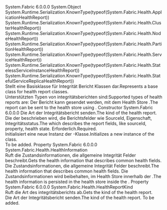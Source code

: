 <Type Name="HealthReport" FullName="System.Fabric.Health.HealthReport">
  <TypeSignature Language="C#" Value="public abstract class HealthReport" />
  <TypeSignature Language="ILAsm" Value=".class public auto ansi abstract beforefieldinit HealthReport extends System.Object" />
  <TypeSignature Language="DocId" Value="T:System.Fabric.Health.HealthReport" />
  <TypeSignature Language="VB.NET" Value="Public MustInherit Class HealthReport" />
  <TypeSignature Language="F#" Value="type HealthReport = class" />
  <AssemblyInfo>
    <AssemblyName>System.Fabric</AssemblyName>
    <AssemblyVersion>6.0.0.0</AssemblyVersion>
  </AssemblyInfo>
  <Base>
    <BaseTypeName>System.Object</BaseTypeName>
  </Base>
  <Interfaces />
  <Attributes>
    <Attribute>
      <AttributeName>System.Runtime.Serialization.KnownType(typeof(System.Fabric.Health.ApplicationHealthReport))</AttributeName>
    </Attribute>
    <Attribute>
      <AttributeName>System.Runtime.Serialization.KnownType(typeof(System.Fabric.Health.ClusterHealthReport))</AttributeName>
    </Attribute>
    <Attribute>
      <AttributeName>System.Runtime.Serialization.KnownType(typeof(System.Fabric.Health.NodeHealthReport))</AttributeName>
    </Attribute>
    <Attribute>
      <AttributeName>System.Runtime.Serialization.KnownType(typeof(System.Fabric.Health.PartitionHealthReport))</AttributeName>
    </Attribute>
    <Attribute>
      <AttributeName>System.Runtime.Serialization.KnownType(typeof(System.Fabric.Health.ServiceHealthReport))</AttributeName>
    </Attribute>
    <Attribute>
      <AttributeName>System.Runtime.Serialization.KnownType(typeof(System.Fabric.Health.StatelessServiceInstanceHealthReport))</AttributeName>
    </Attribute>
    <Attribute>
      <AttributeName>System.Runtime.Serialization.KnownType(typeof(System.Fabric.Health.StatefulServiceReplicaHealthReport))</AttributeName>
    </Attribute>
  </Attributes>
  <Docs>
    <summary>
      <para><span data-ttu-id="26374-101">Stellt eine Basisklasse für Integrität Bericht Klassen dar.</span><span class="sxs-lookup"><span data-stu-id="26374-101">Represents a base class for health report classes.</span></span></para>
    </summary>
    <remarks>
      <para><span data-ttu-id="26374-102">Unterstützten Typen von integritätsberichten sind:<list type="bullet"><item><description><see cref="T:System.Fabric.Health.ApplicationHealthReport" /></description></item><item><description><see cref="T:System.Fabric.Health.ClusterHealthReport" /></description></item><item><description><see cref="T:System.Fabric.Health.NodeHealthReport" /></description></item><item><description><see cref="T:System.Fabric.Health.PartitionHealthReport" /></description></item><item><description><see cref="T:System.Fabric.Health.ServiceHealthReport" /></description></item><item><description><see cref="T:System.Fabric.Health.StatelessServiceInstanceHealthReport" /></description></item><item><description><see cref="T:System.Fabric.Health.StatefulServiceReplicaHealthReport" /></description></item></list></span><span class="sxs-lookup"><span data-stu-id="26374-102">Supported types of health reports are: <list type="bullet"><item><description><see cref="T:System.Fabric.Health.ApplicationHealthReport" /></description></item><item><description><see cref="T:System.Fabric.Health.ClusterHealthReport" /></description></item><item><description><see cref="T:System.Fabric.Health.NodeHealthReport" /></description></item><item><description><see cref="T:System.Fabric.Health.PartitionHealthReport" /></description></item><item><description><see cref="T:System.Fabric.Health.ServiceHealthReport" /></description></item><item><description><see cref="T:System.Fabric.Health.StatelessServiceInstanceHealthReport" /></description></item><item><description><see cref="T:System.Fabric.Health.StatefulServiceReplicaHealthReport" /></description></item></list></span></span></para>
      <para><span data-ttu-id="26374-103">Der Bericht kann gesendet werden, mit dem Health Store <see cref="M:System.Fabric.FabricClient.HealthClient.ReportHealth(System.Fabric.Health.HealthReport)" />.</span><span class="sxs-lookup"><span data-stu-id="26374-103">The report can be sent to the health store using <see cref="M:System.Fabric.FabricClient.HealthClient.ReportHealth(System.Fabric.Health.HealthReport)" />.</span></span></para>
    </remarks>
  </Docs>
  <Members>
    <Member MemberName=".ctor">
      <MemberSignature Language="C#" Value="protected HealthReport (System.Fabric.Health.HealthReportKind kind, System.Fabric.Health.HealthInformation healthInformation);" />
      <MemberSignature Language="ILAsm" Value=".method familyhidebysig specialname rtspecialname instance void .ctor(valuetype System.Fabric.Health.HealthReportKind kind, class System.Fabric.Health.HealthInformation healthInformation) cil managed" />
      <MemberSignature Language="DocId" Value="M:System.Fabric.Health.HealthReport.#ctor(System.Fabric.Health.HealthReportKind,System.Fabric.Health.HealthInformation)" />
      <MemberSignature Language="F#" Value="new System.Fabric.Health.HealthReport : System.Fabric.Health.HealthReportKind * System.Fabric.Health.HealthInformation -&gt; System.Fabric.Health.HealthReport" Usage="new System.Fabric.Health.HealthReport (kind, healthInformation)" />
      <MemberType>Constructor</MemberType>
      <AssemblyInfo>
        <AssemblyName>System.Fabric</AssemblyName>
        <AssemblyVersion>6.0.0.0</AssemblyVersion>
      </AssemblyInfo>
      <Parameters>
        <Parameter Name="kind" Type="System.Fabric.Health.HealthReportKind" />
        <Parameter Name="healthInformation" Type="System.Fabric.Health.HealthInformation" />
      </Parameters>
      <Docs>
        <param name="kind">
          <para><span data-ttu-id="26374-104">Die Art der Integritätsbericht senden.</span><span class="sxs-lookup"><span data-stu-id="26374-104">The kind of the health report.</span></span> </para>
        </param>
        <param name="healthInformation">
          <para><span data-ttu-id="26374-105">Die <see cref="T:System.Fabric.Health.HealthInformation" /> der beschrieben wird, die Berichtsfelder wie SourceId, Eigenschaft, Integritätsstatus.</span><span class="sxs-lookup"><span data-stu-id="26374-105">The <see cref="T:System.Fabric.Health.HealthInformation" /> which describes the report fields, like sourceId, property, health state.</span></span> <span data-ttu-id="26374-106">Erforderlich.</span><span class="sxs-lookup"><span data-stu-id="26374-106">Required.</span></span></para>
        </param>
        <summary>
          <para><span data-ttu-id="26374-107">Initialisiert eine neue Instanz der <see cref="T:System.Fabric.Health.HealthReport" />-Klasse.</span><span class="sxs-lookup"><span data-stu-id="26374-107">Initializes a new instance of the <see cref="T:System.Fabric.Health.HealthReport" /> class.</span></span></para>
        </summary>
        <remarks>To be added.</remarks>
      </Docs>
    </Member>
    <Member MemberName="HealthInformation">
      <MemberSignature Language="C#" Value="public System.Fabric.Health.HealthInformation HealthInformation { get; }" />
      <MemberSignature Language="ILAsm" Value=".property instance class System.Fabric.Health.HealthInformation HealthInformation" />
      <MemberSignature Language="DocId" Value="P:System.Fabric.Health.HealthReport.HealthInformation" />
      <MemberSignature Language="VB.NET" Value="Public ReadOnly Property HealthInformation As HealthInformation" />
      <MemberSignature Language="F#" Value="member this.HealthInformation : System.Fabric.Health.HealthInformation" Usage="System.Fabric.Health.HealthReport.HealthInformation" />
      <MemberType>Property</MemberType>
      <AssemblyInfo>
        <AssemblyName>System.Fabric</AssemblyName>
        <AssemblyVersion>6.0.0.0</AssemblyVersion>
      </AssemblyInfo>
      <ReturnValue>
        <ReturnType>System.Fabric.Health.HealthInformation</ReturnType>
      </ReturnValue>
      <Docs>
        <summary>
          <para><span data-ttu-id="26374-108">Ruft die Zustandsinformationen, die allgemeine Integrität Felder beschreibt.</span><span class="sxs-lookup"><span data-stu-id="26374-108">Gets the health information that describes common health fields.</span></span></para>
        </summary>
        <value>
          <para><span data-ttu-id="26374-109">Die Zustandsinformationen, die allgemeine Integrität Felder beschreibt.</span><span class="sxs-lookup"><span data-stu-id="26374-109">The health information that describes common health fields.</span></span></para>
        </value>
        <remarks><span data-ttu-id="26374-110">Die Zustandsinformationen wird beibehalten, im Health Store innerhalb der <see cref="T:System.Fabric.Health.HealthEvent" />.</span><span class="sxs-lookup"><span data-stu-id="26374-110">The health information is persisted in the health store inside the <see cref="T:System.Fabric.Health.HealthEvent" />.</span></span></remarks>
      </Docs>
    </Member>
    <Member MemberName="Kind">
      <MemberSignature Language="C#" Value="public System.Fabric.Health.HealthReportKind Kind { get; }" />
      <MemberSignature Language="ILAsm" Value=".property instance valuetype System.Fabric.Health.HealthReportKind Kind" />
      <MemberSignature Language="DocId" Value="P:System.Fabric.Health.HealthReport.Kind" />
      <MemberSignature Language="VB.NET" Value="Public ReadOnly Property Kind As HealthReportKind" />
      <MemberSignature Language="F#" Value="member this.Kind : System.Fabric.Health.HealthReportKind" Usage="System.Fabric.Health.HealthReport.Kind" />
      <MemberType>Property</MemberType>
      <AssemblyInfo>
        <AssemblyName>System.Fabric</AssemblyName>
        <AssemblyVersion>6.0.0.0</AssemblyVersion>
      </AssemblyInfo>
      <ReturnValue>
        <ReturnType>System.Fabric.Health.HealthReportKind</ReturnType>
      </ReturnValue>
      <Docs>
        <summary>
          <para><span data-ttu-id="26374-111">Ruft die Art des integritätsberichts ab.</span><span class="sxs-lookup"><span data-stu-id="26374-111">Gets the kind of the health report.</span></span></para>
        </summary>
        <value>
          <para><span data-ttu-id="26374-112">Die Art der Integritätsbericht senden.</span><span class="sxs-lookup"><span data-stu-id="26374-112">The kind of the health report.</span></span></para>
        </value>
        <remarks>To be added.</remarks>
      </Docs>
    </Member>
  </Members>
</Type>